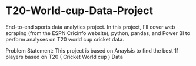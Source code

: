 # T20-World-cup-Data-Project
End-to-end sports data analytics project. In this project, I'll cover web scraping (from the ESPN Cricinfo website), python, pandas, and Power BI to perform analyses on T20 world cup cricket data.


Problem Statement: This project is based on Anaylsis to find the best 11 players based on T20 ( Cricket World cup ) Data

